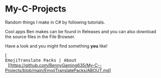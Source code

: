 # My-C-Projects
Random things I make in C# by following tutorials.

Cool apps Ben makes can be found in Releases and you can also download the source files in the File Browser.

Have a look and you might find something **you** like!

[<kbd> <br> EmojiTranslate Packs | About <br> </kbd>][https://github.com/BennyGaming635/My-C--Projects/blob/main/EmojiTranslatePacks/ABOUT.md]

